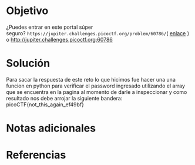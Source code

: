 # Objetivo
¿Puedes entrar en este portal súper seguro? `https://jupiter.challenges.picoctf.org/problem/60786/`( [enlace](https://jupiter.challenges.picoctf.org/problem/60786/) ) o http://jupiter.challenges.picoctf.org:60786
# Solución 
Para sacar la respuesta de este reto lo que hicimos fue hacer una una funcion en python para verificar el password ingresado utilizando el array que se encuentra en la pagina al momento de darle a inspeccionar y como resultado nos debe arrojar la siguiente bandera: 
picoCTF{not_this_again_ef49bf}

# Notas adicionales 

# Referencias


